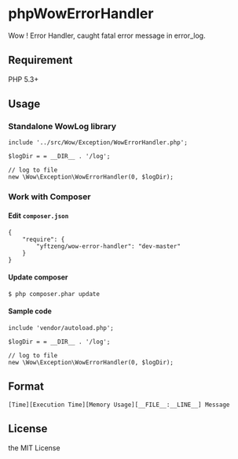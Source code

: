 # phpWowErrorHandler

Wow ! Error Handler, caught fatal error message in error_log.

## Requirement

PHP 5.3+

## Usage

### Standalone WowLog library

```
include '../src/Wow/Exception/WowErrorHandler.php';

$logDir = = __DIR__ . '/log';

// log to file
new \Wow\Exception\WowErrorHandler(0, $logDir);
```

### Work with Composer

#### Edit `composer.json`

```
{
    "require": {
        "yftzeng/wow-error-handler": "dev-master"
    }
}
```

#### Update composer

```
$ php composer.phar update
```

#### Sample code
```
include 'vendor/autoload.php';

$logDir = = __DIR__ . '/log';

// log to file
new \Wow\Exception\WowErrorHandler(0, $logDir);
```

## Format

```
[Time][Execution Time][Memory Usage][__FILE__:__LINE__] Message
```

## License

the MIT License
